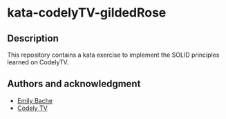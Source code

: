 # kata-codelyTV-gildedRose


## Description

This repository contains a kata exercise to implement the SOLID principles learned on CodelyTV.


## Authors and acknowledgment

- [Emily Bache](https://github.com/emilybache)
- [Codely TV](https://github.com/CodelyTV)

